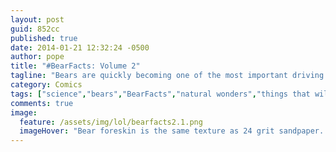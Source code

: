 ```yaml
---
layout: post
guid: 852cc
published: true
date: 2014-01-21 12:32:24 -0500
author: pope
title: "#BearFacts: Volume 2"
tagline: "Bears are quickly becoming one of the most important driving forces of the US economy thanks to the proliferation of totally accurate information by WNV\'s #BearFacts initiative. Not reading more #BearFacts makes you a terrorist. "
category: Comics
tags: ["science","bears","BearFacts","natural wonders","things that will fuck shit up","Genghis Khan","Star Trek","farts","historical misconceptions","don't be a terrorist","Ursine Death Stare"]
comments: true 
image:
  feature: /assets/img/lol/bearfacts2.1.png
  imageHover: "Bear foreskin is the same texture as 24 grit sandpaper. They are not gentle lovers. #BearFacts"
---
```


